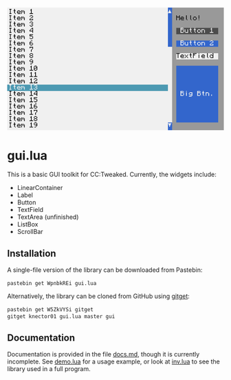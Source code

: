 ![Screenshot](https://github.com/knector01/gui.lua/blob/master/gui-screenshot.png?raw=true)

# gui.lua

This is a basic GUI toolkit for CC:Tweaked. Currently, the widgets include:

* LinearContainer
* Label
* Button
* TextField
* TextArea (unfinished)
* ListBox
* ScrollBar

## Installation

A single-file version of the library can be downloaded from Pastebin:
```
pastebin get WpnbkREi gui.lua
```

Alternatively, the library can be cloned from GitHub using [gitget](https://www.computercraft.info/forums2/index.php?/topic/17387-gitget-version-2-release/):

```
pastebin get W5ZkVYSi gitget
gitget knector01 gui.lua master gui
```

## Documentation

Documentation is provided in the file [docs.md](https://github.com/knector01/gui.lua/blob/master/docs.md), though it is currently incomplete. See [demo.lua](https://github.com/knector01/gui.lua/blob/master/demo.lua) for a usage example, or look at [inv.lua](https://github.com/knector01/inv.lua) to see the library used in a full program.